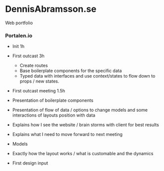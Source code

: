 # DennisAbramsson.se
Web portfolio

### Portalen.io
* Init 1h
* First outcast 3h
  * Create routes
  * Base boilerplate components for the specific data
  * Typed data with interfaces and use context/states to flow down to props / new states.
  
* First outcast meeting 1.5h
 * Presentation of boilerplate components
 * Presentation of flow of data / options to change models and some interactions of layouts position with data
 * Explains how I see the website / brain storms with client for best results
 * Explains what I need to move forward to next meeting
  * Models
  * Exactly how the layout works / what is customable and the dynamics
  * First design input

